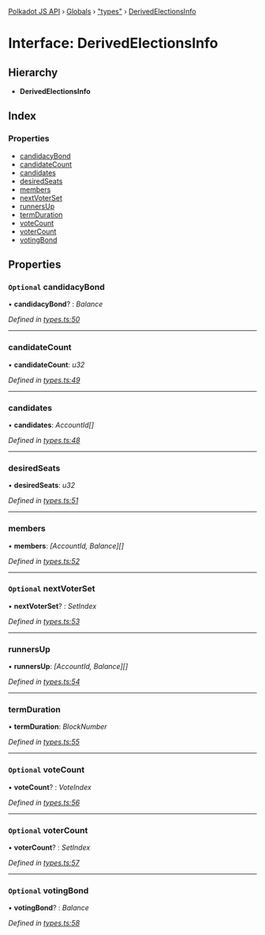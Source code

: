 [Polkadot JS API](../README.md) › [Globals](../globals.md) › ["types"](../modules/_types_.md) › [DerivedElectionsInfo](_types_.derivedelectionsinfo.md)

# Interface: DerivedElectionsInfo

## Hierarchy

* **DerivedElectionsInfo**

## Index

### Properties

* [candidacyBond](_types_.derivedelectionsinfo.md#optional-candidacybond)
* [candidateCount](_types_.derivedelectionsinfo.md#candidatecount)
* [candidates](_types_.derivedelectionsinfo.md#candidates)
* [desiredSeats](_types_.derivedelectionsinfo.md#desiredseats)
* [members](_types_.derivedelectionsinfo.md#members)
* [nextVoterSet](_types_.derivedelectionsinfo.md#optional-nextvoterset)
* [runnersUp](_types_.derivedelectionsinfo.md#runnersup)
* [termDuration](_types_.derivedelectionsinfo.md#termduration)
* [voteCount](_types_.derivedelectionsinfo.md#optional-votecount)
* [voterCount](_types_.derivedelectionsinfo.md#optional-votercount)
* [votingBond](_types_.derivedelectionsinfo.md#optional-votingbond)

## Properties

### `Optional` candidacyBond

• **candidacyBond**? : *Balance*

*Defined in [types.ts:50](https://github.com/polkadot-js/api/blob/1c6a2582f3/packages/api-derive/src/types.ts#L50)*

___

###  candidateCount

• **candidateCount**: *u32*

*Defined in [types.ts:49](https://github.com/polkadot-js/api/blob/1c6a2582f3/packages/api-derive/src/types.ts#L49)*

___

###  candidates

• **candidates**: *AccountId[]*

*Defined in [types.ts:48](https://github.com/polkadot-js/api/blob/1c6a2582f3/packages/api-derive/src/types.ts#L48)*

___

###  desiredSeats

• **desiredSeats**: *u32*

*Defined in [types.ts:51](https://github.com/polkadot-js/api/blob/1c6a2582f3/packages/api-derive/src/types.ts#L51)*

___

###  members

• **members**: *[AccountId, Balance][]*

*Defined in [types.ts:52](https://github.com/polkadot-js/api/blob/1c6a2582f3/packages/api-derive/src/types.ts#L52)*

___

### `Optional` nextVoterSet

• **nextVoterSet**? : *SetIndex*

*Defined in [types.ts:53](https://github.com/polkadot-js/api/blob/1c6a2582f3/packages/api-derive/src/types.ts#L53)*

___

###  runnersUp

• **runnersUp**: *[AccountId, Balance][]*

*Defined in [types.ts:54](https://github.com/polkadot-js/api/blob/1c6a2582f3/packages/api-derive/src/types.ts#L54)*

___

###  termDuration

• **termDuration**: *BlockNumber*

*Defined in [types.ts:55](https://github.com/polkadot-js/api/blob/1c6a2582f3/packages/api-derive/src/types.ts#L55)*

___

### `Optional` voteCount

• **voteCount**? : *VoteIndex*

*Defined in [types.ts:56](https://github.com/polkadot-js/api/blob/1c6a2582f3/packages/api-derive/src/types.ts#L56)*

___

### `Optional` voterCount

• **voterCount**? : *SetIndex*

*Defined in [types.ts:57](https://github.com/polkadot-js/api/blob/1c6a2582f3/packages/api-derive/src/types.ts#L57)*

___

### `Optional` votingBond

• **votingBond**? : *Balance*

*Defined in [types.ts:58](https://github.com/polkadot-js/api/blob/1c6a2582f3/packages/api-derive/src/types.ts#L58)*
